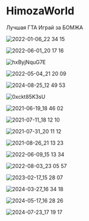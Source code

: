 # HimozaWorld
Лучшая ГТА
Играй за БОМЖА

![2022-01-06_22 34 15](https://github.com/user-attachments/assets/868829b9-f735-4d43-801c-80e65ffec02e)

![2022-06-01_20 17 16](https://github.com/user-attachments/assets/a258a8fd-667a-4011-9406-8d0cd19a488e)

![hxByjNquG7E](https://github.com/user-attachments/assets/20070e0b-6f44-40a2-be99-34f6669e171a)

![2022-05-04_21 20 09](https://github.com/user-attachments/assets/bcaa8275-1853-4029-ab89-84bd890fe7b5)

![2024-08-25_12 49 53](https://github.com/user-attachments/assets/528dd8c9-811a-44ce-a518-f5d3f6facd9b)

![0xckt85K3sU](https://github.com/user-attachments/assets/f86d167f-2a90-4c16-8ccf-7fed4b735b7e)

![2021-06-19_18 46 02](https://github.com/user-attachments/assets/677db8d5-a38e-4888-b874-72dd94120063)

![2021-07-11_18 12 10](https://github.com/user-attachments/assets/ff80b427-505c-4d7f-a7da-266b940ced1a)

![2021-07-31_20 11 12](https://github.com/user-attachments/assets/59002a0c-804e-4cb3-b63b-b075221ea463)

![2021-08-26_21 13 23](https://github.com/user-attachments/assets/a9ff0826-57b7-4710-94f1-d69fae024fb5)

![2022-06-09_15 13 34](https://github.com/user-attachments/assets/346398e2-1d1e-4310-ba4e-3a393b902361)

![2022-08-03_23 05 57](https://github.com/user-attachments/assets/a6323ad3-ef85-441a-9658-69517c420da4)

![2023-02-17_15 28 07](https://github.com/user-attachments/assets/2fb948e3-75b2-495e-b40b-d59035992943)

![2024-03-27_16 34 18](https://github.com/user-attachments/assets/41784087-f82b-4d9c-9e6c-0d424071d142)

![2024-05-17_16 28 26](https://github.com/user-attachments/assets/8f418a39-7b25-4aed-80bc-4e7828b67b52)

![2024-07-23_17 19 17](https://github.com/user-attachments/assets/77a42f10-3c9b-498f-8b04-b2c9d8c4886f)




